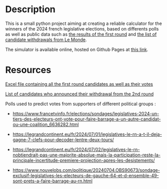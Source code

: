 # Description
This is a small python project aiming at creating a reliable calculator for the winners of the 2024 french legislative elections, based on differents polls as well as public data such as [the results of the first round](https://www.data.gouv.fr/fr/datasets/resultats-du-1er-tour-des-elections-legislatives-2024-par-circonscription/) and [the list of candidate withdrawals from Le Monde](https://www.lemonde.fr/les-decodeurs/article/2024/07/02/legislatives-2024-pour-faire-barrage-au-rn-195-candidats-et-candidates-se-sont-deja-desistes-suivez-le-decompte-en-temps-reel_6245837_4355771.html).

The simulator is available online, hosted on Github Pages at [this link](https://atipi132.github.io/french-legislative-elections-projections-2024/).

# Resources

[Excel file containing all the first round candidates as well as their votes](https://www.data.gouv.fr/fr/datasets/resultats-du-1er-tour-des-elections-legislatives-2024-par-circonscription/)

[List of candidates who announced their withdrawal from the 2nd round](https://www.lemonde.fr/les-decodeurs/article/2024/07/01/la-carte-des-resultats-des-legislatives-au-premier-tour-et-le-tableau-des-candidats-qualifies_6245574_4355771.html)

Polls used to predict votes from supporters of different political groups :
* https://www.francetvinfo.fr/elections/sondages/legislatives-2024-un-tiers-des-electeurs-ont-vote-pour-faire-barrage-a-un-autre-candidat-ou-une-coalition_6636282.html

* https://legrandcontinent.eu/fr/2024/07/01/legislatives-le-rn-a-t-il-deja-gagne-7-clefs-pour-decoder-lentre-deux-tours/

* https://legrandcontinent.eu/fr/2024/07/02/legislatives-le-rn-nobtiendrait-pas-une-majorite-absolue-mais-la-participation-reste-la-principale-incertitude-premiere-projection-apres-les-desistements/

* https://www.nouvelobs.com/politique/20240704.OBS90673/sondage-exclusif-legislatives-les-electeurs-de-gauche-64-et-d-ensemble-49-sont-prets-a-faire-barrage-au-rn.html